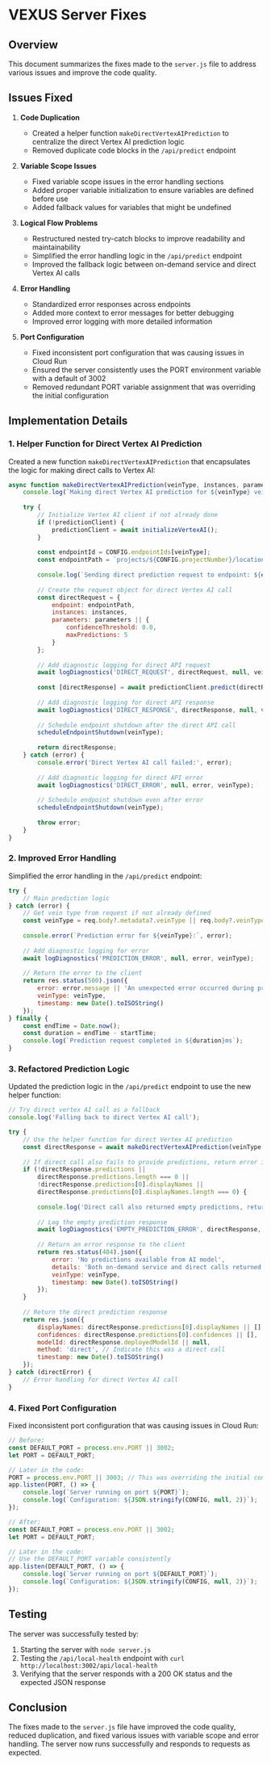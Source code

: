 # VEXUS Server Fixes

## Overview

This document summarizes the fixes made to the `server.js` file to address various issues and improve the code quality.

## Issues Fixed

1. **Code Duplication**
   - Created a helper function `makeDirectVertexAIPrediction` to centralize the direct Vertex AI prediction logic
   - Removed duplicate code blocks in the `/api/predict` endpoint

2. **Variable Scope Issues**
   - Fixed variable scope issues in the error handling sections
   - Added proper variable initialization to ensure variables are defined before use
   - Added fallback values for variables that might be undefined

3. **Logical Flow Problems**
   - Restructured nested try-catch blocks to improve readability and maintainability
   - Simplified the error handling logic in the `/api/predict` endpoint
   - Improved the fallback logic between on-demand service and direct Vertex AI calls

4. **Error Handling**
   - Standardized error responses across endpoints
   - Added more context to error messages for better debugging
   - Improved error logging with more detailed information

5. **Port Configuration**
   - Fixed inconsistent port configuration that was causing issues in Cloud Run
   - Ensured the server consistently uses the PORT environment variable with a default of 3002
   - Removed redundant PORT variable assignment that was overriding the initial configuration

## Implementation Details

### 1. Helper Function for Direct Vertex AI Prediction

Created a new function `makeDirectVertexAIPrediction` that encapsulates the logic for making direct calls to Vertex AI:

```javascript
async function makeDirectVertexAIPrediction(veinType, instances, parameters) {
    console.log(`Making direct Vertex AI prediction for ${veinType} vein`);
    
    try {
        // Initialize Vertex AI client if not already done
        if (!predictionClient) {
            predictionClient = await initializeVertexAI();
        }
        
        const endpointId = CONFIG.endpointIds[veinType];
        const endpointPath = `projects/${CONFIG.projectNumber}/locations/${CONFIG.location}/endpoints/${endpointId}`;
        
        console.log(`Sending direct prediction request to endpoint: ${endpointPath}`);
        
        // Create the request object for direct Vertex AI call
        const directRequest = {
            endpoint: endpointPath,
            instances: instances,
            parameters: parameters || {
                confidenceThreshold: 0.0,
                maxPredictions: 5
            }
        };
        
        // Add diagnostic logging for direct API request
        await logDiagnostics('DIRECT_REQUEST', directRequest, null, veinType);
        
        const [directResponse] = await predictionClient.predict(directRequest);
        
        // Add diagnostic logging for direct API response
        await logDiagnostics('DIRECT_RESPONSE', directResponse, null, veinType);
        
        // Schedule endpoint shutdown after the direct API call
        scheduleEndpointShutdown(veinType);
        
        return directResponse;
    } catch (error) {
        console.error('Direct Vertex AI call failed:', error);
        
        // Add diagnostic logging for direct API error
        await logDiagnostics('DIRECT_ERROR', null, error, veinType);
        
        // Schedule endpoint shutdown even after error
        scheduleEndpointShutdown(veinType);
        
        throw error;
    }
}
```

### 2. Improved Error Handling

Simplified the error handling in the `/api/predict` endpoint:

```javascript
try {
    // Main prediction logic
} catch (error) {
    // Get vein type from request if not already defined
    const veinType = req.body?.metadata?.veinType || req.body?.veinType || 'hepatic';
    
    console.error(`Prediction error for ${veinType}:`, error);
    
    // Add diagnostic logging for error
    await logDiagnostics('PREDICTION_ERROR', null, error, veinType);
    
    // Return the error to the client
    return res.status(500).json({ 
        error: error.message || 'An unexpected error occurred during prediction',
        veinType: veinType,
        timestamp: new Date().toISOString()
    });
} finally {
    const endTime = Date.now();
    const duration = endTime - startTime;
    console.log(`Prediction request completed in ${duration}ms`);
}
```

### 3. Refactored Prediction Logic

Updated the prediction logic in the `/api/predict` endpoint to use the new helper function:

```javascript
// Try direct vertex AI call as a fallback
console.log('Falling back to direct Vertex AI call');

try {
    // Use the helper function for direct Vertex AI prediction
    const directResponse = await makeDirectVertexAIPrediction(veinType, instances, parameters);
    
    // If direct call also fails to provide predictions, return error instead of using mock
    if (!directResponse.predictions || 
        directResponse.predictions.length === 0 || 
        !directResponse.predictions[0].displayNames || 
        directResponse.predictions[0].displayNames.length === 0) {
        
        console.log('Direct call also returned empty predictions, returning error');
        
        // Log the empty prediction response
        await logDiagnostics('EMPTY_PREDICTION_ERROR', directResponse, null, veinType);
        
        // Return an error response to the client
        return res.status(404).json({
            error: 'No predictions available from AI model',
            details: 'Both on-demand service and direct calls returned empty predictions',
            veinType: veinType,
            timestamp: new Date().toISOString()
        });
    }
    
    // Return the direct prediction response
    return res.json({
        displayNames: directResponse.predictions[0].displayNames || [],
        confidences: directResponse.predictions[0].confidences || [],
        modelId: directResponse.deployedModelId || null,
        method: 'direct', // Indicate this was a direct call
        timestamp: new Date().toISOString()
    });
} catch (directError) {
    // Error handling for direct Vertex AI call
}
```

### 4. Fixed Port Configuration

Fixed inconsistent port configuration that was causing issues in Cloud Run:

```javascript
// Before:
const DEFAULT_PORT = process.env.PORT || 3002;
let PORT = DEFAULT_PORT;

// Later in the code:
PORT = process.env.PORT || 3003; // This was overriding the initial configuration
app.listen(PORT, () => {
    console.log(`Server running on port ${PORT}`);
    console.log(`Configuration: ${JSON.stringify(CONFIG, null, 2)}`);
});

// After:
const DEFAULT_PORT = process.env.PORT || 3002;
let PORT = DEFAULT_PORT;

// Later in the code:
// Use the DEFAULT_PORT variable consistently
app.listen(DEFAULT_PORT, () => {
    console.log(`Server running on port ${DEFAULT_PORT}`);
    console.log(`Configuration: ${JSON.stringify(CONFIG, null, 2)}`);
});
```

## Testing

The server was successfully tested by:

1. Starting the server with `node server.js`
2. Testing the `/api/local-health` endpoint with `curl http://localhost:3002/api/local-health`
3. Verifying that the server responds with a 200 OK status and the expected JSON response

## Conclusion

The fixes made to the `server.js` file have improved the code quality, reduced duplication, and fixed various issues with variable scope and error handling. The server now runs successfully and responds to requests as expected.
